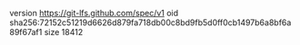 version https://git-lfs.github.com/spec/v1
oid sha256:72152c51219d6626d879fa718db00c8bd9fb5d0ff0cb1497b6a8bf6a89f67af1
size 18412

